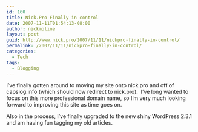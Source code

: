 ```yaml
---
id: 160
title: Nick.Pro Finally in control
date: 2007-11-11T01:54:13-08:00
author: nickmoline
layout: post
guid: http://www.nick.pro/2007/11/11/nickpro-finally-in-control/
permalink: /2007/11/11/nickpro-finally-in-control/
categories:
  - Tech
tags:
  - Blogging
---
```

I&#8217;ve finally gotten around to moving my site onto nick.pro and off of capslog.info (which should now redirect to nick.pro).  I&#8217;ve long wanted to focus on this more professional domain name, so I&#8217;m very much looking forward to improving this site as time goes on.

Also in the process, I&#8217;ve finally upgraded to the new shiny WordPress 2.3.1 and am having fun tagging my old articles. 